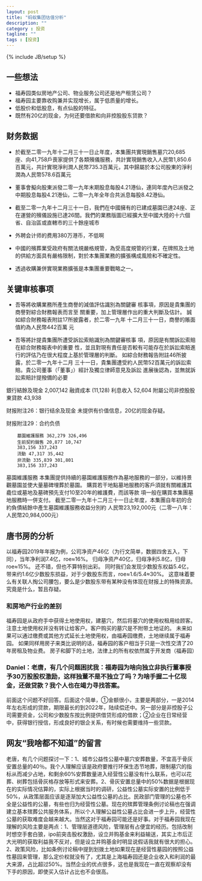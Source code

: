 ```yaml
---
layout: post
title: "蚂蚁集团估值分析"
description: ""
category : 投资
tagline: ""
tags : [投资]
---
```

{% include JB/setup %}

## 一些想法

* 福寿园类似房地产公司、物业服务公司还是地产租赁公司？
* 福寿园主要靠收购兼并实现增长，属于低质量的增长。
* 低股价和低股息，有点仙股的特征。
* 既然有20亿的现金，为何还要借款和向非控股股东贷款？

## 财务数据

* 於截至二零一九年十二月三十一日止年度，本集團共實現銷售墓穴20,685座、向41,758戶喪家提供了各類殯儀服務，共計實現銷售收入人民幣1,850.6百萬元，共計實現淨利潤人民幣735.3百萬元，其中歸屬於本公司股東的淨利潤為人民幣578.6百萬元

* 董事會擬向股東派發二零一九年末期股息每股4.21港仙，連同年度內已派發之中期股息每股4.21港仙，二零一九年全年合共派息每股8.42港仙。

* 截至二零一九年十二月三十一日，我們在中國擁有的已建成墓園已達24座、正在運營的殯儀設施已達26間。我們的業務版圖已經擴大至中國大陸的十六個省、自治區或直轄市的三十餘座城市

* 外聘会计师的费用380万港币，不低啊

* 中國的殯葬業受政府有關法規嚴格規管，為受高度規管的行業，在牌照及土地的供給方面具有嚴格限制，對於本集團業務的擴張構成風險和不確定性。

* 透過收購兼併實現業務擴張是本集團重要戰略之一。


## 关键审核事项

* 吾等將收購業務所產生商譽的減值評估識別為關鍵審
核事項，原因是貴集團的商譽對綜合財務報表而言至
關重要，加上管理層作出的重大判斷及估計。
誠如綜合財務報表附註17所披露者，於二零一九年
十二月三十一日，商譽的賬面值約為人民幣442百萬
元


* 吾等將計提貴集團所遭受訴訟索賠識別為關鍵審核事
項，原因是有關訴訟索賠在綜合財務報表中的重要
性，並且對現有責任是否較有可能存在於訴訟索賠進
行的評估乃在很大程度上基於管理層的判斷。
如綜合財務報告附註46所披露，於二零一九年十二月
三十一日，貴集團遭受約人民幣52百萬元的訴訟索
賠。貴公司董事（「董事」）經計及獨立律師意見及訴訟
進展後認為，並無就訴訟索賠計提撥備的必要




銀行結餘及現金 2,007,142
融資成本 (11,128)
利息收入 52,604
附屬公司非控股股東貸款 43,938




财报附注26：银行结余及现金
未提供有价值信息，20亿的现金存疑。


财报附注29：合约负债

		墓園維護服務 362,279 326,496
		生前契約銷售 20,877 10,747
		383,156 337,243
		流動 47,317 35,442
		非流動 335,839 301,801
		383,156 337,243


墓園維護服務
本集團提供持續的墓園維護服務作為墓地服務的一部分，以維持景觀墓園並使大量墓碑埋葬於墓園。
購買若干地點墓地服務的客戶須就有關維護其龕位或墓地及墓碑預先支付10至20年的維護費，而該等款
項一般在購買本集團墓地服務時一併支付。
截至二零一九年十二月三十一日止年度，本集團自年初的合約負債結餘中產生墓園維護服務收益分別約
人民幣23,192,000元（二零一八年：人民幣20,984,000元）


## 唐书房的分析

以福寿园2019年年报为例，公司净资产46亿（为行文简单，数据四舍五入，下同），当年净利润7.4亿，roe≈16%。
归母净资产40亿，归母净利5.8亿，归母roe≈15%。
还不错，但也不算特别出彩。 
同时我们会发现少数股东权益5.4亿，带来约1.6亿少数股东损益，对于少数股东而言，roe≈1.6/5.4≈30%。
这意味着要么有关联人掏公司腰包，要么是少数股东带有某种没有体现在财报上的特殊资源。究竟是什么，暂且存疑。 

### 和房地产行业的差别

福寿园是从政府手中获得土地使用权，建墓穴，然后将墓穴的使用权租用给顾客。
注意土地使用权并没有转让给客户。客户购买的墓穴是不附带土地证的。
未来如果可以通过缴费或其他方式延长土地使用权，由福寿园缴费，土地继续属于福寿园。
如果同样用房子来类比说明的话，福寿园的客户相当于只是一次性交清了20年房租及物业费。
房子和脚下的土地，法律上的所有权依然属于开发商（福寿园）


### Daniel：老唐，有几个问题困扰我：福寿园为啥向独立非执行董事授予30万股股权激励，这样独董不是不独立了吗？为啥手握二十亿现金，还做贷款？我个人也在竭力寻找答案。


前面这个问题不好回答。后面这个简单，①金额很小，主要是两部分，一是2014年左右形成的贷款，期限最长的到2022年，陆续偿还中。另一部分是非控股子公司需要资金，公司和少数股东按比例提供借贷形成的借款；②企业在日常经营中，获得银行授信，形成良好的银企关系，有时候也需要维持一些贷款。


## 网友“我啥都不知道”的留言

 老唐，有几个问题探讨一下：1、城市公益性公墓中墓穴安葬数量，不宜高于骨灰安置总量的40％。我个人理解应该是政府要推行环保生态节地葬，限制墓穴的指标从而减少占地，和剩余60%安葬数量进入经营性公墓没有什么联系，也可以花葬、树葬包括骨灰格存放等形式来安葬。2、骨灰安置总量中的50%数据是根据现在的实际情况估算的，实际上根据当时的调研，公益性公墓实际安置的比例低于50%，从政策层面应该是逐渐加大公益性公墓的占比。民政部门管理的公墓也不全是公益性的公墓，有些也归为经营性公墓。现在的殡葬管理条例讨论稿也在强调建立基本殡葬公共服务体系，所以个人理解公益性公墓占比会进一步上升，经营性公墓的获取难度会越来越大。当然这对于福寿园可能还是好事。对于福寿园我现在理解的风险主要是两点：1、管理层道德风险，管理层有占便宜的经历。包括改制时想空手套白狼，ipo前突击股权激励，设立并购基金来利益输送，其实上市后正大光明的获取利益我不反对，但是设立并购基金时明显说假话我就有很大的担心。2、政策风险，比如条例讨论稿中提到划拨土地如果现在是经营性墓园的按照公益性墓园来管理，那么定价权就没有了，尤其是上海福寿园还是企业收入和利润的最大来源，占比超过50%。当然企业的优点很多，这也是我现在一直在观察却没有下手的原因，即使买入估计占比也不会很高。